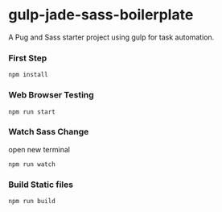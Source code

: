 # gulp-jade-sass-boilerplate
A Pug and Sass starter project using gulp for task automation.

### First Step
```
npm install
```


### Web Browser Testing
```
npm run start
```

### Watch Sass Change
open new terminal
```
npm run watch
```

### Build Static files
```
npm run build
```
